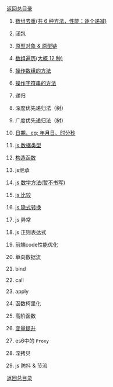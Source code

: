 [返回总目录](../README.md)

1. [数组去重(共 6 种方法，性能：逐个递减)](./原生JS/数组去重.md)

2. [闭包](./原生JS/闭包.md)

3. [原型对象 & 原型链](./原生JS/原型对象&原型链.md)

4. [数组遍历(大概 12 种)](./原生JS/数组遍历.md)

5. [操作数组的方法](./原生JS/操作数组的方法.md)

6. [操作字符串的方法](./原生JS/操作字符串的方法.md)

7. 递归

8. 深度优先递归法（树）

9. 广度优先递归法（树）

10. [日期，eg: 年月日、时分秒](./原生JS/日期.md)

11. [js 数据类型](./原生JS/js数据类型.md)

12. [构造函数](./原生JS/构造函数.md)

13. js继承

14. [js 数学方法(暂不书写)](./原生JS/js数学方法.md)

15. [js 比较](./原生JS/js比较.md)

16. [js 隐式转换](./原生JS/js隐式转换.md)

17. js 异常

18. js 正则表达式

19. 前端code性能优化

20. 单向数据流

21. bind

22. call

23. apply

24. 函数柯里化

25. 高阶函数

26. [变量提升](./原生JS/变量提升.md)

27. es6中的 `Proxy`

28. 深拷贝

29. js 防抖 & 节流

[返回总目录](../README.md)
